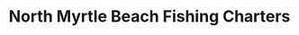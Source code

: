 ---
title: "North Myrtle Beach Fishing Charters"
url: /north-myrtle-beach/north-myrtle-beach-fishing-charters/
shop: shop
---